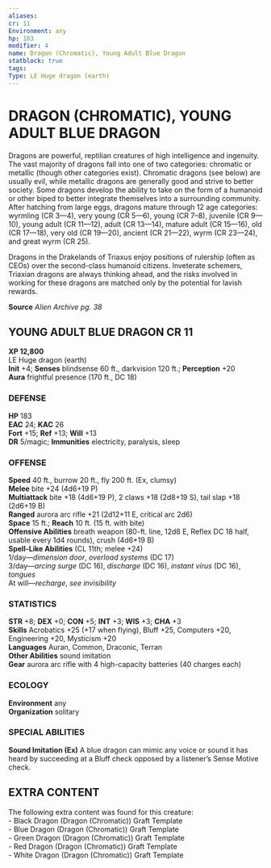 ```yaml
---
aliases: 
cr: 11
Environment: any
hp: 183
modifier: 4
name: Dragon (Chromatic), Young Adult Blue Dragon
statblock: true
tags: 
Type: LE Huge dragon (earth)  
---
```

# DRAGON (CHROMATIC), YOUNG ADULT BLUE DRAGON
Dragons are powerful, reptilian creatures of high intelligence and ingenuity. The vast majority of dragons fall into one of two categories: chromatic or metallic (though other categories exist). Chromatic dragons (see below) are usually evil, while metallic dragons are generally good and strive to better society. Some dragons develop the ability to take on the form of a humanoid or other biped to better integrate themselves into a surrounding community. After hatching from large eggs, dragons mature through 12 age categories: wyrmling (CR 3—4), very young (CR 5—6), young (CR 7–8), juvenile (CR 9—10), young adult (CR 11—12), adult (CR 13—14), mature adult (CR 15—16), old (CR 17—18), very old (CR 19—20), ancient (CR 21—22), wyrm (CR 23—24), and great wyrm (CR 25).

Dragons in the Drakelands of Triaxus enjoy positions of rulership (often as CEOs) over the second-class humanoid citizens. Inveterate schemers, Triaxian dragons are always thinking ahead, and the risks involved in working for these dragons are matched only by the potential for lavish rewards.


**Source** _Alien Archive pg. 38_

## YOUNG ADULT BLUE DRAGON CR 11

**XP 12,800**  
LE Huge dragon (earth)  
**Init** +4; **Senses** blindsense 60 ft., darkvision 120 ft.; **Perception** +20  
**Aura** frightful presence (170 ft., DC 18)

### DEFENSE

**HP** 183  
**EAC** 24; **KAC** 26  
**Fort** +15; **Ref** +13; **Will** +13  
**DR** 5/magic; **Immunities** electricity, paralysis, sleep  

### OFFENSE

**Speed** 40 ft., burrow 20 ft., fly 200 ft. (Ex, clumsy)  
**Melee** bite +24 (4d6+19 P)  
**Multiattack** bite +18 (4d6+19 P), 2 claws +18 (2d8+19 S), tail slap +18 (2d6+19 B)  
**Ranged** aurora arc rifle +21 (2d12+11 E, critical arc 2d6)  
**Space** 15 ft.; **Reach** 10 ft. (15 ft. with bite)  
**Offensive Abilities** breath weapon (80-ft. line, 12d8 E, Reflex DC 18 half, usable every 1d4 rounds), crush (4d6+19 B)  
**Spell-Like Abilities** (CL 11th; melee +24)  
1/day—_dimension door_, _overload systems_ (DC 17)  
3/day—_arcing surge_ (DC 16), _discharge_ (DC 16), _instant virus_ (DC 16), _tongues_  
At will—_recharge_, _see invisibility_

### STATISTICS

**STR** +8; **DEX** +0; **CON** +5; **INT** +3; **WIS** +3; **CHA** +3  
**Skills** Acrobatics +25 (+17 when flying), Bluff +25, Computers +20, Engineering +20, Mysticism +20  
**Languages** Auran, Common, Draconic, Terran  
**Other Abilities** sound imitation  
**Gear** aurora arc rifle with 4 high-capacity batteries (40 charges each)

### ECOLOGY

**Environment** any  
**Organization** solitary

### SPECIAL ABILITIES

**Sound Imitation (Ex)** A blue dragon can mimic any voice or sound it has heard by succeeding at a Bluff check opposed by a listener’s Sense Motive check.

## EXTRA CONTENT

The following extra content was found for this creature:  
\- Black Dragon (Dragon (Chromatic)) Graft Template  
\- Blue Dragon (Dragon (Chromatic)) Graft Template  
\- Green Dragon (Dragon (Chromatic)) Graft Template  
\- Red Dragon (Dragon (Chromatic)) Graft Template  
\- White Dragon (Dragon (Chromatic)) Graft Template
